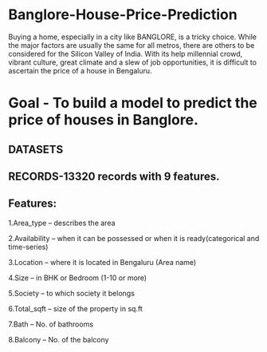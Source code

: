 # Banglore-House-Price-Prediction
Buying a home, especially in a city like BANGLORE, is a tricky choice. While the major factors are usually the same for all metros, there are others to be considered for the Silicon Valley of India. With its help millennial crowd, vibrant culture, great climate and a slew of job opportunities, it is difficult to ascertain the price of a house in Bengaluru.
# Goal - To build a model to predict the price of houses in Banglore.
## DATASETS
## RECORDS-13320 records with 9 features.

## Features:
1.Area_type – describes the area

2.Availability – when it can be possessed or when it is ready(categorical and time-series)

3.Location – where it is located in Bengaluru (Area name)

4.Size – in BHK or Bedroom (1-10 or more)

5.Society – to which society it belongs

6.Total_sqft – size of the property in sq.ft

7.Bath – No. of bathrooms

8.Balcony – No. of the balcony
